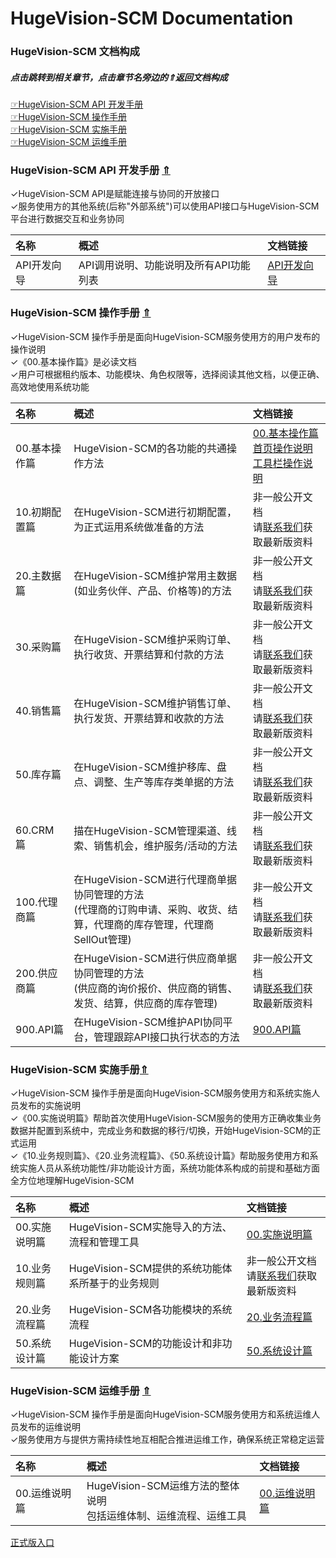 
# HugeVision-SCM Documentation

<span id="0"></span>

### **HugeVision-SCM 文档构成**

##### 点击跳转到相关章节，点击章节名旁边的⇑返回文档构成

[☞HugeVision-SCM API 开发手册](#1)<br>
[☞HugeVision-SCM 操作手册](#2)<br>
[☞HugeVision-SCM 实施手册](#3)<br>
[☞HugeVision-SCM 运维手册](#4)<br>

<span id="1"></span>

### **HugeVision-SCM API 开发手册** [⇑](#0)

✓HugeVision-SCM API是赋能连接与协同的开放接口<br>
✓服务使用方的其他系统(后称"外部系统")可以使用API接口与HugeVision-SCM平台进行数据交互和业务协同<br>

|名称|概述|文档链接|
|:--|:---|:--|
API开发向导|API调用说明、功能说明及所有API功能列表|[API开发向导](api.md)

<span id="2"></span>

### **HugeVision-SCM 操作手册** [⇑](#0)

✓HugeVision-SCM 操作手册是面向HugeVision-SCM服务使用方的用户发布的操作说明<br>
✓《00.基本操作篇》是必读文档<br>
✓用户可根据租约版本、功能模块、角色权限等，选择阅读其他文档，以便正确、高效地使用系统功能<br>

|名称|概述|文档链接|
|:--|:---|:--|
00.基本操作篇|HugeVision-SCM的各功能的共通操作方法|[00.基本操作篇](manuals/PNG/HugeVision-SCM操作手册-00.基本操作篇/index.md)<br>[首页操作说明](manuals/MainPage.png)<br>[工具栏操作说明](manuals/ToolBar.png)|
10.初期配置篇|在HugeVision-SCM进行初期配置，为正式运用系统做准备的方法|非一般公开文档<br>请[联系我们](https://www.ivision-china.cn/contact-rgt.html)获取最新版资料|
20.主数据篇|在HugeVision-SCM维护常用主数据(如业务伙伴、产品、价格等)的方法|非一般公开文档<br>请[联系我们](https://www.ivision-china.cn/contact-rgt.html)获取最新版资料|
30.采购篇|在HugeVision-SCM维护采购订单、执行收货、开票结算和付款的方法|非一般公开文档<br>请[联系我们](https://www.ivision-china.cn/contact-rgt.html)获取最新版资料|
40.销售篇|在HugeVision-SCM维护销售订单、执行发货、开票结算和收款的方法|非一般公开文档<br>请[联系我们](https://www.ivision-china.cn/contact-rgt.html)获取最新版资料|
50.库存篇|在HugeVision-SCM维护移库、盘点、调整、生产等库存类单据的方法|非一般公开文档<br>请[联系我们](https://www.ivision-china.cn/contact-rgt.html)获取最新版资料|
60.CRM篇|描在HugeVision-SCM管理渠道、线索、销售机会，维护服务/活动的方法|非一般公开文档<br>请[联系我们](https://www.ivision-china.cn/contact-rgt.html)获取最新版资料|
100.代理商篇|在HugeVision-SCM进行代理商单据协同管理的方法<br>(代理商的订购申请、采购、收货、结算，代理商的库存管理，代理商SellOut管理)|非一般公开文档<br>请[联系我们](https://www.ivision-china.cn/contact-rgt.html)获取最新版资料|
200.供应商篇|在HugeVision-SCM进行供应商单据协同管理的方法<br>(供应商的询价报价、供应商的销售、发货、结算，供应商的库存管理)|非一般公开文档<br>请[联系我们](https://www.ivision-china.cn/contact-rgt.html)获取最新版资料|
900.API篇|在HugeVision-SCM维护API协同平台，管理跟踪API接口执行状态的方法|[900.API篇](manuals/PNG/HugeVision-SCM操作手册-900.API篇/index.md)|

<span id="3"></span>

### **HugeVision-SCM 实施手册**[⇑](#0)

✓HugeVision-SCM 操作手册是面向HugeVision-SCM服务使用方和系统实施人员发布的实施说明<br>
✓《00.实施说明篇》帮助首次使用HugeVision-SCM服务的使用方正确收集业务数据并配置到系统中，完成业务和数据的移行/切换，开始HugeVision-SCM的正式运用<br>
✓《10.业务规则篇》、《20.业务流程篇》、《50.系统设计篇》帮助服务使用方和系统实施人员从系统功能性/非功能设计方面，系统功能体系构成的前提和基础方面全方位地理解HugeVision-SCM<br>

|名称|概述|文档链接|
|:--|:---|:--|
00.实施说明篇|HugeVision-SCM实施导入的方法、流程和管理工具|[00.实施说明篇](manuals/PNG/HugeVision-SCM实施手册-00.实施说明篇/index.md)|
10.业务规则篇|HugeVision-SCM提供的系统功能体系所基于的业务规则|非一般公开文档<br>请[联系我们](https://www.ivision-china.cn/contact-rgt.html)获取最新版资料|
20.业务流程篇|HugeVision-SCM各功能模块的系统流程|[20.业务流程篇](manuals/PNG/HugeVision-SCM实施手册-20.业务流程篇/index.md)|
50.系统设计篇|HugeVision-SCM的功能设计和非功能设计方案|[50.系统设计篇](manuals/PNG/HugeVision-SCM实施手册-50.系统设计篇/index.md)|

<span id="4"></span>

### **HugeVision-SCM 运维手册** [⇑](#0)

✓HugeVision-SCM 操作手册是面向HugeVision-SCM服务使用方和系统运维人员发布的运维说明<br>
✓服务使用方与提供方需持续性地互相配合推进运维工作，确保系统正常稳定运营

|名称|概述|文档链接|
|:--|:---|:--|
00.运维说明篇|HugeVision-SCM运维方法的整体说明<br>包括运维体制、运维流程、运维工具|[00.运维说明篇](manuals/PNG/HugeVision-SCM运维手册-00.运维说明篇/index.md)|


<font color=white>[正式版入口](manuals/正式版入口.md)</font>
